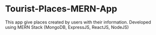 # Tourist-Places-MERN-App
This app give places created by users with their information.
Developed using MERN Stack (MongoDB, ExpressJS, ReactJS, NodeJS)
